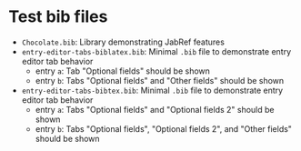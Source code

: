 # Test bib files

- `Chocolate.bib`: Library demonstrating JabRef features
- `entry-editor-tabs-biblatex.bib`: Minimal `.bib` file to demonstrate entry editor tab behavior
  - entry `a`: Tab "Optional fields" should be shown
  - entry `b`: Tabs "Optional fields" and "Other fields" should be shown
- `entry-editor-tabs-bibtex.bib`: Minimal `.bib` file to demonstrate entry editor tab behavior
  - entry `a`: Tabs "Optional fields" and "Optional fields 2" should be shown
  - entry `b`: Tabs "Optional fields", "Optional fields 2", and "Other fields" should be shown
